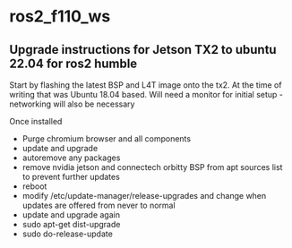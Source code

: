 # ros2_f110_ws

## Upgrade instructions for Jetson TX2 to ubuntu 22.04 for ros2 humble

Start by flashing the latest BSP and L4T image onto the tx2. At the time of writing that was Ubuntu 18.04 based.
Will need a monitor for initial setup - networking will also be necessary

Once installed
- Purge chromium browser and all components
- update and upgrade
- autoremove any packages
- remove nvidia jetson and connectech orbitty BSP from apt sources list to prevent further updates
- reboot
- modify /etc/update-manager/release-upgrades and change when updates are offered from never to normal
- update and upgrade again
- sudo apt-get dist-upgrade
- sudo do-release-update
